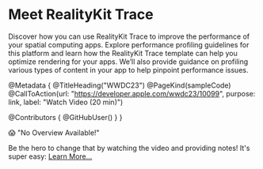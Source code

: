 # Meet RealityKit Trace

Discover how you can use RealityKit Trace to improve the performance of your spatial computing apps. Explore performance profiling guidelines for this platform and learn how the RealityKit Trace template can help you optimize rendering for your apps. We’ll also provide guidance on profiling various types of content in your app to help pinpoint performance issues.

@Metadata {
   @TitleHeading("WWDC23")
   @PageKind(sampleCode)
   @CallToAction(url: "https://developer.apple.com/wwdc23/10099", purpose: link, label: "Watch Video (20 min)")

   @Contributors {
      @GitHubUser(<replace this with your GitHub handle>)
   }
}

😱 "No Overview Available!"

Be the hero to change that by watching the video and providing notes! It's super easy:
 [Learn More…](https://wwdcnotes.github.io/WWDCNotes/documentation/wwdcnotes/contributing)
